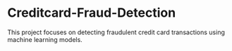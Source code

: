 # Creditcard-Fraud-Detection
This project focuses on detecting fraudulent credit card transactions using machine learning models.
